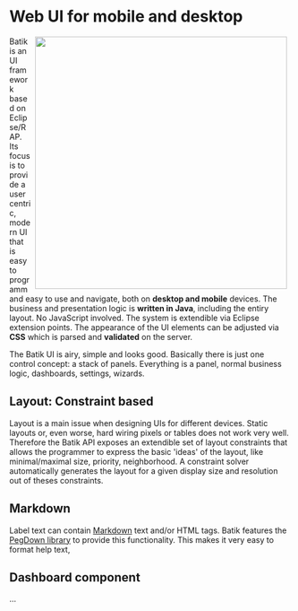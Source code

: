 # Web UI for mobile and desktop

<img align="right" width="450" hspace="8" src="http://polymap.org/mosaic/raw-attachment/wiki/WikiStart/mosaic.png" alt=""/>

Batik is an UI framework based on Eclipse/RAP. Its focus is to provide a user centric, modern UI that is easy to programm and easy to use and navigate, both on **desktop and mobile** devices. The business and presentation logic is **written in Java**, including the entiry layout. No JavaScript involved. The system is extendible via Eclipse extension points. The appearance of the UI elements can be adjusted via **CSS** which is parsed and **validated** on the server.

The Batik UI is airy, simple and looks good. Basically there is just one control concept: a stack of panels. Everything is a panel, normal business logic, dashboards, settings, wizards.

## Layout: Constraint based

Layout is a main issue when designing UIs for different devices. Static layouts or, even worse, hard wiring pixels or tables does not work very well. Therefore the Batik API exposes an extendible set of layout constraints that allows the programmer to express the basic 'ideas' of the layout, like minimal/maximal size, priority, neighborhood. A constraint solver automatically generates the layout for a given display size and resolution out of theses constraints.

## Markdown

Label text can contain [Markdown](http://daringfireball.net/projects/markdown/syntax) text and/or HTML tags. Batik features the [PegDown library](https://github.com/sirthias/pegdown) to provide this functionality. This makes it very easy to format help text,

## Dashboard component

...
